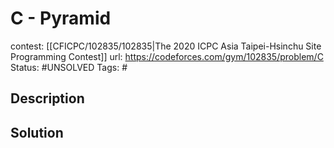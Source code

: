 # C - Pyramid

contest: [[CFICPC/102835/102835|The 2020 ICPC Asia Taipei-Hsinchu Site Programming Contest]]
url: https://codeforces.com/gym/102835/problem/C
Status: #UNSOLVED
Tags: #

## Description

## Solution

